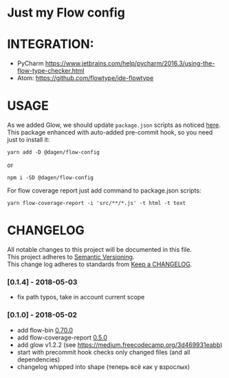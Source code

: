 Just my Flow config
====================

# INTEGRATION:  
* PyCharm https://www.jetbrains.com/help/pycharm/2016.3/using-the-flow-type-checker.html  
* Atom: https://github.com/flowtype/ide-flowtype  

# USAGE  
As we added Glow, we should update `package.json` scripts as noticed [here](https://github.com/thejameskyle/glow#usage).  
This package enhanced with auto-added pre-commit hook, so you need just to install it:  
```
yarn add -D @dagen/flow-config
```
or
```
npm i -SD @dagen/flow-config
```

For flow coverage report just add command to package.json scripts:
```
yarn flow-coverage-report -i 'src/**/*.js' -t html -t text
```

# CHANGELOG

All notable changes to this project will be documented in this file.  
This project adheres to [Semantic Versioning](http://semver.org/).  
This change log adheres to standards from [Keep a CHANGELOG](http://keepachangelog.com).

### [0.1.4] - 2018-05-03
* fix path typos, take in account current scope

### [0.1.0] - 2018-05-02
* add flow-bin [0.70.0](https://github.com/facebook/flow/releases/tag/v0.70.0)
* add flow-coverage-report [0.5.0](https://github.com/rpl/flow-coverage-report/tree/master#050)
* add glow v1.2.2 (see https://medium.freecodecamp.org/3d469931eabb)
* start with precommit hook checks only changed files (and all dependencies)
* changelog whipped into shape (теперь всё как у взрослых)
